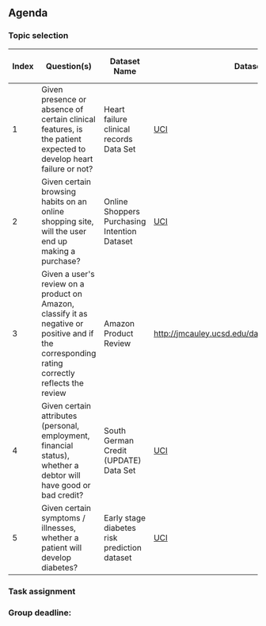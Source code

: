 ## Agenda
### Topic selection
Index|Question(s)|Dataset Name|Dataset Link|License|Number of Columns|Number of Rows|Member|Votes
-----|-----------|------------|------------|-------|-----------------|--------------|------|-----
1|Given presence or absence of certain clinical features, is the patient expected to develop heart failure or not? | Heart failure clinical records Data Set |[UCI](https://archive.ics.uci.edu/ml/datasets/Heart+failure+clinical+records)| ? Citation Needed | 13 | 299 | Yazan |
2|Given certain browsing habits on an online shopping site, will the user end up making a purchase?| Online Shoppers Purchasing Intention Dataset | [UCI](https://archive.ics.uci.edu/ml/datasets/Online+Shoppers+Purchasing+Intention+Dataset) | ? Citation Needed | 18 | 12330 | Yazan |
3|Given a user's review on a product on Amazon, classify it as negative or positive and if the corresponding rating correctly reflects the review|Amazon Product Review|http://jmcauley.ucsd.edu/data/amazon/index_2014.html|Citation only|There are multiple subsets, the smallest ones with reviews have 9 columns|Books: 8.89M, Apparel: 278,666|Mai|
4|Given certain attributes (personal, employment, financial status), whether a debtor will have good or bad credit?|South German Credit (UPDATE) Data Set|[UCI](https://archive.ics.uci.edu/ml/datasets/South+German+Credit+%28UPDATE%29)|Citation Needed|21|1000|Vu|
5|Given certain symptoms / illnesses, whether a patient will develop diabetes?|Early stage diabetes risk prediction dataset|[UCI](https://archive.ics.uci.edu/ml/datasets/Early+stage+diabetes+risk+prediction+dataset.)|Citation Needed|17|500|Vu|

### Task assignment
### Group deadline:
